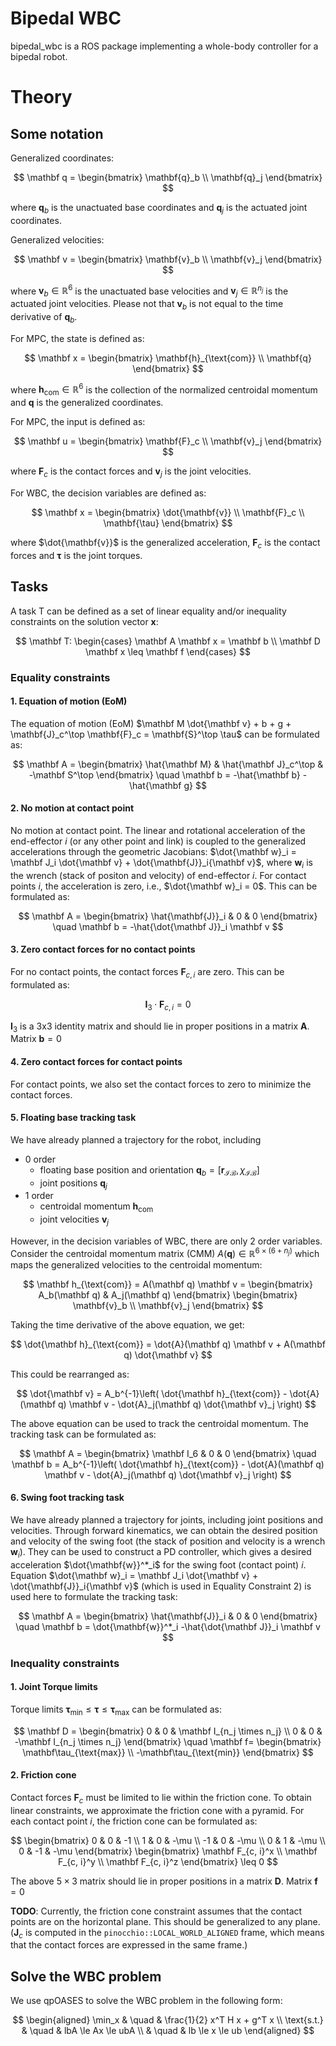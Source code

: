 # Bipedal WBC

bipedal_wbc is a ROS package implementing a whole-body controller for a bipedal robot.

# Theory
## Some notation
Generalized coordinates:

$$
\mathbf q = \begin{bmatrix} 
        \mathbf{q}_b \\
        \mathbf{q}_j
    \end{bmatrix}
$$

where $\mathbf{q}_b$ is the unactuated base coordinates and $\mathbf{q}_j$ is the actuated joint coordinates.

Generalized velocities:

$$
\mathbf v = \begin{bmatrix} 
        \mathbf{v}_b \\
        \mathbf{v}_j
    \end{bmatrix}
$$

where $\mathbf{v}_b\in \mathbb R^6$ is the unactuated base velocities and $\mathbf{v}_j\in \mathbb R^{n_j}$ is the actuated joint velocities. Please not that $\mathbf{v}_b$ is not equal to the time derivative of $\mathbf{q}_b$.

For MPC, the state is defined as:

$$
\mathbf x = \begin{bmatrix} 
        \mathbf{h}_{\text{com}} \\
        \mathbf{q}
    \end{bmatrix}
$$

where $\mathbf{h}_{\text{com}}\in \mathbb R^6$ is the collection of the normalized centroidal momentum and $\mathbf{q}$ is the generalized coordinates.

For MPC, the input is defined as:

$$
\mathbf u = \begin{bmatrix} 
        \mathbf{F}_c \\
        \mathbf{v}_j
    \end{bmatrix}
$$

where $\mathbf{F}_c$ is the contact forces and $\mathbf{v}_j$ is the joint velocities.

For WBC, the decision variables are defined as:

$$
\mathbf x = \begin{bmatrix} 
        \dot{\mathbf{v}} \\
        \mathbf{F}_c \\
        \mathbf{\tau}
    \end{bmatrix}
$$

where $\dot{\mathbf{v}}$ is the generalized acceleration, $\mathbf{F}_c$ is the contact forces and $\mathbf{\tau}$ is the joint torques.



## Tasks

A task T can be defined as a set of linear equality and/or inequality constraints on the solution vector $\mathbf x$:

$$
\mathbf T:
\begin{cases}
\mathbf A \mathbf x = \mathbf b \\
\mathbf D \mathbf x \leq \mathbf f
\end{cases}
$$

### Equality constraints

#### 1. Equation of motion (EoM)
The equation of motion (EoM) $\mathbf M \dot{\mathbf v} + b + g + \mathbf{J}_c^\top \mathbf{F}_c = \mathbf{S}^\top \tau$ can be formulated as:

$$
\mathbf A = \begin{bmatrix}
        \hat{\mathbf M} & \hat{\mathbf J}_c^\top & -\mathbf S^\top 
    \end{bmatrix}
\quad
\mathbf b = -\hat{\mathbf b} - \hat{\mathbf g}
$$

#### 2. No motion at contact point
No motion at contact point. The linear and rotational acceleration of the end-effector $i$ (or any other point and link) is coupled to the generalized accelerations through the geometric Jacobians: $\dot{\mathbf w}_i = \mathbf J_i \dot{\mathbf v} + \dot{\mathbf{J}}_i{\mathbf v}$, where $\mathbf{w}_i$ is the wrench (stack of positon and velocity) of end-effector $i$. For contact points $i$, the acceleration is zero, i.e., $\dot{\mathbf w}_i = 0$. This can be formulated as:

$$
\mathbf A = \begin{bmatrix}
        \hat{\mathbf{J}}_i & 0 & 0
    \end{bmatrix}
\quad
\mathbf b = -\hat{\dot{\mathbf J}}_i \mathbf v
$$

#### 3. Zero contact forces for no contact points
For no contact points, the contact forces $\mathbf F_{c, i}$ are zero. This can be formulated as:

$$
\mathbf I_3 \cdot \mathbf F_{c, i} = 0
$$

$\mathbf I_3$ is a 3x3 identity matrix and should lie in proper positions in a matrix $\mathbf A$. Matrix $\mathbf b = 0$

#### 4. Zero contact forces for contact points
For contact points, we also set the contact forces to zero to minimize the contact forces.

#### 5. Floating base tracking task
We have already planned a trajectory for the robot, including
* 0 order 
    * floating base position and orientation $\mathbf q_b = [\mathbf r_{\mathcal I \mathcal B}, \chi_{\mathcal I \mathcal B}]$
    * joint positions $\mathbf q_j$
* 1 order
    * centroidal momentum $\mathbf h_{\text{com}}$ 
    * joint velocities $\mathbf v_j$

However, in the decision variables of WBC, there are only 2 order variables. Consider the centroidal momentum matrix (CMM) $A(\mathbf q) \in \mathbb R^{6\times (6+n_j)}$ which maps the generalized velocities to the centroidal momentum: 

$$
\mathbf h_{\text{com}} = A(\mathbf q) \mathbf v = 
\begin{bmatrix}
A_b(\mathbf q) & A_j(\mathbf q)
\end{bmatrix}
\begin{bmatrix}
    \mathbf{v}_b \\
    \mathbf{v}_j
\end{bmatrix}
$$

<!-- This could be rearranged as:
$$
\mathbf v_b = A_b^{-1}(\mathbf q) 
\begin{bmatrix}
\mathbf h_{\text{com}} -  A_j(\mathbf q) \mathbf v_j
\end{bmatrix}
$$ -->

Taking the time derivative of the above equation, we get:

$$
\dot{\mathbf h}_{\text{com}} = \dot{A}(\mathbf q) \mathbf v + A(\mathbf q) \dot{\mathbf v}
$$

This could be rearranged as:

$$
\dot{\mathbf v} = A_b^{-1}\left(
    \dot{\mathbf h}_{\text{com}} - \dot{A}(\mathbf q) \mathbf v - \dot{A}_j(\mathbf q) \dot{\mathbf v}_j
\right)
$$

The above equation can be used to track the centroidal momentum. The tracking task can be formulated as:

$$
\mathbf A = \begin{bmatrix}
    \mathbf I_6 & 0 & 0 
\end{bmatrix}
\quad
\mathbf b =  A_b^{-1}\left(
    \dot{\mathbf h}_{\text{com}} - \dot{A}(\mathbf q) \mathbf v - \dot{A}_j(\mathbf q) \dot{\mathbf v}_j
\right)
$$

#### 6. Swing foot tracking task
We have already planned a trajectory for joints, including joint positions and velocities. Through forward kinematics, we can obtain the desired position and velocity of the swing foot (the stack of position and velocity is a wrench $\mathbf{w}_i$). They can be used to construct a PD controller, which gives a desired acceleration $\dot{\mathbf{w}}^*_i$ for the swing foot (contact point) $i$. Equation $\dot{\mathbf w}_i = \mathbf J_i \dot{\mathbf v} + \dot{\mathbf{J}}_i{\mathbf v}$ (which is used in Equality Constraint 2) is used here to formulate the tracking task: 

$$
\mathbf A = \begin{bmatrix}
        \hat{\mathbf{J}}_i & 0 & 0
    \end{bmatrix}
\quad
\mathbf b = \dot{\mathbf{w}}^*_i -\hat{\dot{\mathbf J}}_i \mathbf v
$$

### Inequality constraints

#### 1. Joint Torque limits

Torque limits $\mathbf\tau_{\min} \le\mathbf{\tau}\le\mathbf\tau_{\max}$ can be formulated as:

$$
\mathbf D = \begin{bmatrix}
        0 & 0 & \mathbf I_{n_j \times n_j} \\
        0 & 0 & -\mathbf I_{n_j \times n_j}
    \end{bmatrix}
\quad
\mathbf f= \begin{bmatrix}
        \mathbf\tau_{\text{max}} \\
        -\mathbf\tau_{\text{min}}
    \end{bmatrix}
$$

#### 2. Friction cone

Contact forces $\mathbf{F}_c$ must be limited to lie within the friction cone. To obtain linear constraints, we approximate the friction cone with a pyramid. For each contact point $i$, the friction cone can be formulated as:

$$
\begin{bmatrix}
        0 & 0 & -1 \\
        1 & 0 & -\mu \\
        -1 & 0 & -\mu \\
        0 & 1 & -\mu \\
        0 & -1 & -\mu
    \end{bmatrix} 
    \begin{bmatrix}
        \mathbf F_{c, i}^x \\ 
        \mathbf F_{c, i}^y \\
        \mathbf F_{c, i}^z
    \end{bmatrix} \leq 0
$$

The above $5\times 3$ matrix should lie in proper positions in a matrix $\mathbf D$. Matrix $\mathbf f = 0$

**TODO**: Currently, the friction cone constraint assumes that the contact points are on the horizontal plane. This should be generalized to any plane. ($\mathbf J_c$ is computed in the `pinocchio::LOCAL_WORLD_ALIGNED` frame, which means that the contact forces are expressed in the same frame.)


## Solve the WBC problem

We use qpOASES to solve the WBC problem in the following form:

$$
\begin{aligned}
\min_x & \quad & \frac{1}{2} x^T H x + g^T x \\
\text{s.t.} & \quad & lbA \le Ax \le ubA \\
& \quad & lb \le x \le ub
\end{aligned}
$$

